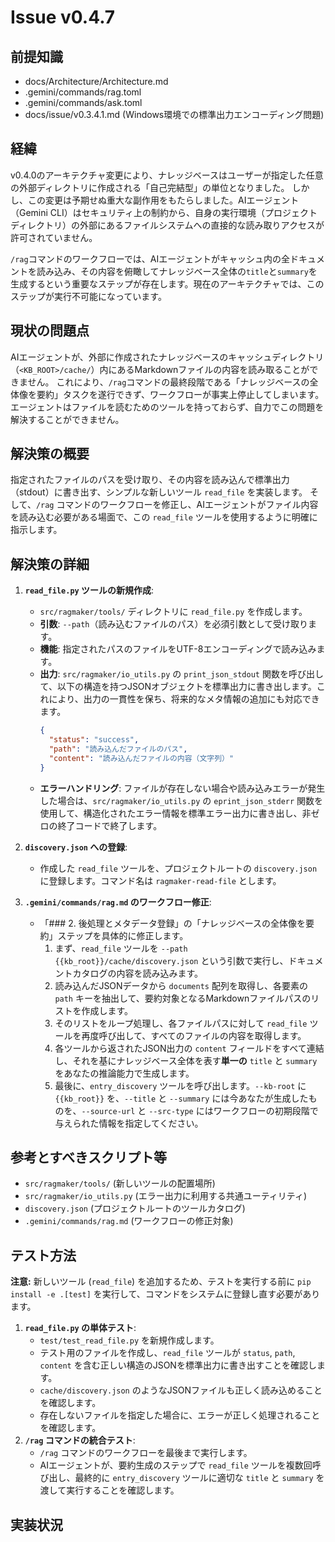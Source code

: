 # Issue v0.4.7

## 前提知識
- docs/Architecture/Architecture.md
- .gemini/commands/rag.toml
- .gemini/commands/ask.toml
- docs/issue/v0.3.4.1.md (Windows環境での標準出力エンコーディング問題)

## 経緯
v0.4.0のアーキテクチャ変更により、ナレッジベースはユーザーが指定した任意の外部ディレクトリに作成される「自己完結型」の単位となりました。
しかし、この変更は予期せぬ重大な副作用をもたらしました。AIエージェント（Gemini CLI）はセキュリティ上の制約から、自身の実行環境（プロジェクトディレクトリ）の外部にあるファイルシステムへの直接的な読み取りアクセスが許可されていません。

`/rag`コマンドのワークフローでは、AIエージェントがキャッシュ内の全ドキュメントを読み込み、その内容を俯瞰してナレッジベース全体の`title`と`summary`を生成するという重要なステップが存在します。現在のアーキテクチャでは、このステップが実行不可能になっています。

## 現状の問題点
AIエージェントが、外部に作成されたナレッジベースのキャッシュディレクトリ（`<KB_ROOT>/cache/`）内にあるMarkdownファイルの内容を読み取ることができません。
これにより、`/rag`コマンドの最終段階である「ナレッジベースの全体像を要約」タスクを遂行できず、ワークフローが事実上停止してしまいます。エージェントはファイルを読むためのツールを持っておらず、自力でこの問題を解決することができません。

## 解決策の概要
指定されたファイルのパスを受け取り、その内容を読み込んで標準出力（stdout）に書き出す、シンプルな新しいツール `read_file` を実装します。
そして、`/rag` コマンドのワークフローを修正し、AIエージェントがファイル内容を読み込む必要がある場面で、この `read_file` ツールを使用するように明確に指示します。

## 解決策の詳細
1.  **`read_file.py` ツールの新規作成**:
    -   `src/ragmaker/tools/` ディレクトリに `read_file.py` を作成します。
    -   **引数**: `--path`（読み込むファイルのパス）を必須引数として受け取ります。
    -   **機能**: 指定されたパスのファイルをUTF-8エンコーディングで読み込みます。
    -   **出力**: `src/ragmaker/io_utils.py` の `print_json_stdout` 関数を呼び出して、以下の構造を持つJSONオブジェクトを標準出力に書き出します。これにより、出力の一貫性を保ち、将来的なメタ情報の追加にも対応できます。
        ```json
        {
          "status": "success",
          "path": "読み込んだファイルのパス",
          "content": "読み込んだファイルの内容（文字列）"
        }
        ```
    -   **エラーハンドリング**: ファイルが存在しない場合や読み込みエラーが発生した場合は、`src/ragmaker/io_utils.py` の `eprint_json_stderr` 関数を使用して、構造化されたエラー情報を標準エラー出力に書き出し、非ゼロの終了コードで終了します。

2.  **`discovery.json` への登録**:
    -   作成した `read_file` ツールを、プロジェクトルートの `discovery.json` に登録します。コマンド名は `ragmaker-read-file` とします。

3.  **`.gemini/commands/rag.md` のワークフロー修正**:
    -   「### 2. 後処理とメタデータ登録」の「ナレッジベースの全体像を要約」ステップを具体的に修正します。
        1.  まず、`read_file` ツールを `--path {{kb_root}}/cache/discovery.json` という引数で実行し、ドキュメントカタログの内容を読み込みます。
        2.  読み込んだJSONデータから `documents` 配列を取得し、各要素の `path` キーを抽出して、要約対象となるMarkdownファイルパスのリストを作成します。
        3.  そのリストをループ処理し、各ファイルパスに対して `read_file` ツールを再度呼び出して、すべてのファイルの内容を取得します。
        4.  各ツールから返されたJSON出力の `content` フィールドをすべて連結し、それを基にナレッジベース全体を表す**単一の** `title` と `summary` をあなたの推論能力で生成します。
        5.  最後に、`entry_discovery` ツールを呼び出します。`--kb-root` に `{{kb_root}}` を、`--title` と `--summary` には今あなたが生成したものを、`--source-url` と `--src-type` にはワークフローの初期段階で与えられた情報を指定してください。

## 参考とすべきスクリプト等
-   `src/ragmaker/tools/` (新しいツールの配置場所)
-   `src/ragmaker/io_utils.py` (エラー出力に利用する共通ユーティリティ)
-   `discovery.json` (プロジェクトルートのツールカタログ)
-   `.gemini/commands/rag.md` (ワークフローの修正対象)

## テスト方法
**注意:** 新しいツール (`read_file`) を追加するため、テストを実行する前に `pip install -e .[test]` を実行して、コマンドをシステムに登録し直す必要があります。

1.  **`read_file.py` の単体テスト**:
    -   `test/test_read_file.py` を新規作成します。
    -   テスト用のファイルを作成し、`read_file` ツールが `status`, `path`, `content` を含む正しい構造のJSONを標準出力に書き出すことを確認します。
    -   `cache/discovery.json` のようなJSONファイルも正しく読み込めることを確認します。
    -   存在しないファイルを指定した場合に、エラーが正しく処理されることを確認します。
2.  **`/rag` コマンドの統合テスト**:
    -   `/rag` コマンドのワークフローを最後まで実行します。
    -   AIエージェントが、要約生成のステップで `read_file` ツールを複数回呼び出し、最終的に `entry_discovery` ツールに適切な `title` と `summary` を渡して実行することを確認します。

## 実装状況

